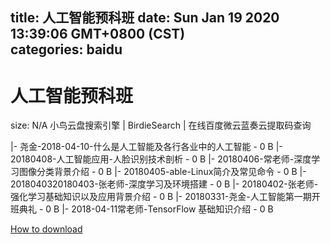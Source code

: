 
title: 人工智能预科班
date: Sun Jan 19 2020 13:39:06 GMT+0800 (CST)    
categories: baidu
---

# 人工智能预科班
size: N/A
 小鸟云盘搜索引擎 | BirdieSearch | 在线百度微云蓝奏云提取码查询
 
|- 尧金-2018-04-10-什么是人工智能及各行各业中的人工智能 - 0 B
|- 20180408-人工智能应用-人脸识别技术剖析 - 0 B
|- 20180406-常老师-深度学习图像分类背景介绍 - 0 B
|- 20180405-able-Linux简介及常见命令 - 0 B
|- 2018040320180403-张老师-深度学习及环境搭建 - 0 B
|- 20180402-张老师-强化学习基础知识以及应用背景介绍 - 0 B
|- 20180331-尧金-人工智能第一期开班典礼 - 0 B
|- 2018-04-11常老师-TensorFlow 基础知识介绍 - 0 B

[How to download](https://bpcam.bemobtrk.com/go/2ceec3aa-1ca2-46d6-b9ff-aaa5c184517c?jno=559)